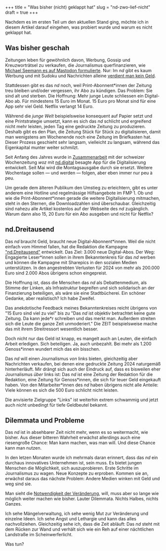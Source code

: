 +++
title = "Was bisher (nicht) geklappt hat"
slug = "nd-zwo-lief-nicht"
draft = true
+++

Nachdem es im ersten Teil um den aktuellen Stand ging, möchte ich in diesem Artikel darauf eingehen, was probiert wurde und warum es nicht geklappt hat.

<!-- more -->

## Was bisher geschah

Zeitungen leben für gewöhnlich davon, Werbung, Gossip und Kreuzworträtsel zu verkaufen, die Journalismus querfinanzieren, wie [Michael Seemann es auf Mastodon formulierte](https://fnordon.de/@mspro/112665708549765732). Nur: Im _nd_ gibt es kaum Werbung und mit Sudoku und Nachrichten alleine [verdient man kein Geld](https://bullenscheisse.de/2018-11-15-zeitungen/).

Stattdessen gibt es das _nd_ noch, weil Print-Abonnent\*innen der Zeitung treu bleiben und/oder vergessen, ihr Abo zu kündigen. Das Problem: Sie sind alt und sterben. Die Hoffnung: Mehr junge Leute schliessen ein Digital-Abo ab. Für mindestens 15 Euro im Monat. 15 Euro pro Monat sind für eine App sehr viel Geld. Netflix verlangt 14 Euro.

Während die _junge Welt_ beispielsweise konsequent auf Papier setzt und eine Printstrategie umsetzt, kann es sich das _nd_ schlicht und ergreifend nicht mehr leisten, jeden Tag eine gedruckte Zeitung zu produzieren. Deshalb gibt es den Plan, die Zeitung Stück für Stück zu digitalisieren, damit man wenigstens am Wochenende noch eine Zeitung im Briefkasten hat. Dieser Prozess geschieht sehr langsam, vielleicht zu langsam, während das Eigenkapital munter weiter schmilzt. 

Seit Anfang des Jahres wurde in [Zusammenarbeit](https://www.nd-aktuell.de/artikel/1181948.homestory-app-nd-digital-neues-aus-der-postkapitalistischen-zukunft.html) mit der schweizer Wochenzeitung _woz_ mit [nd.digital](https://genossenschaft.nd-aktuell.de/digital) besagte App für die Digitalisierung entwickelt. Seit Mai wird die Montagsausgabe durch sie ersetzt. Weitere Wochentage sollen — und werden — folgen, aber eben immer nur peu à peu.

Um gerade dem älteren Publikum den Umstieg zu erleichtern, gibt es unter anderem eine Hotline und regelmässige Hilfsangebote im FMP 1. Ob und wie die Print-Abonnent\*innen gerade die weitere Digitalisierung mitmachen, steht in den Sternen, die Downloadzahlen sind überschaubar. Gleichzeitig sind nahezu alle Artikel kostenlos auf der Webseite des _nd_ zugänglich. Warum dann also 15, 20 Euro für ein Abo ausgeben und nicht für Netflix?

## nd.Dreitausend

Das _nd_ braucht Geld, braucht neue Digital-Abonnent\*innen. Weil die nicht einfach vom Himmel fallen, hat die Redaktion die Kampagne ["nd.Dreitausend"](https://genossenschaft.nd-aktuell.de/nd-dreitausend) entwickelt. Das Ziel: 3.000 neue Digital-Abos. Der Weg: Engagierte Leser\*innen sollen in ihrem Bekanntenkreis für das _nd_ werben und können die Kampagne mit Sharepics in den sozialen Medien unterstützen. In den angestrebten Verlusten für 2024 von mehr als 200.000 Euro sind 2.000 Abos übrigens schon eingepreist.

Die Hoffnung ist, dass die Menschen das _nd_ als Debattenmedium, als Stimme der Linken, als Infrastruktur begreifen und sich solidarisch an der Finanzierung beteiligen, als wäre sie eine Stadtbücherei. Ein schöner Gedanke, aber realistisch? Ich habe Zweifel.

Das anekdotische Feedback meines Bekanntenkreises reicht übrigens von "15 Euro sind viel zu viel" bis zu "Das _nd_ ist objektiv betrachtet keine gute Zeitung. Da kann jede\*r schreiben und das merkt man. Außerdem streiten sich die Leute die ganze Zeit unmoderiert." Die ZEIT beispielsweise mache das mit ihrem Streitressort wesentlich besser.

Doch nicht nur das Geld ist knapp, es mangelt auch an Leuten, die einfach Arbeit erledigen. Sich beteiligen. Ja, auch unbezahlt. Bei mehr als 1.200 Genoss\*innen wundert mich das ein bisschen.

Das _nd_ will einen Journalismus _von_ links bieten, gleichzeitig aber Nachrichten verkaufen, bei denen eine gedruckte Zeitung 2024 naturgemäß hinterherläuft. Mir drängt sich auch der Eindruck auf, dass es bisweilen eher Journalismus _über_ links ist: Das _nd_ ist eine Zeitung der Redaktion für die Redaktion, eine Zeitung für Genoss\*innen, die sich für teuer Geld eingekauft haben. Von den Mitarbeiter\*innen des _nd_ haben übrigens nicht alle Anteile: Viele können es sich die 500 Euro schlicht nicht leisten.

Die anvisierte Zielgruppe "Links" ist weiterhin extrem schwammig und jetzt auch nicht unbedingt für tiefe Geldbeutel bekannt.

## Dilemmata und Probleme

Das _nd_ ist in absehbarer Zeit nicht mehr, wenn es so weitermacht, wie bisher. Aus dieser bitteren Wahrheit erwächst allerdings auch eine riesengroße Chance: Man kann machen, was man will. Und diese Chance kann man nutzen.

In den letzen Monaten wurde ich mehrmals daran erinnert, dass das _nd_ ein durchaus innovatives Unternehmen ist, sein muss. Es bietet jungen Menschen die Möglichkeit, sich auszuprobieren. Erste Schritte im Journalismus zu wagen. Neue Konzepte zu erproben. Kommen sie an, erwächst daraus das nächste Problem: Andere Medien winken mit Geld und weg sind sie.

Man sieht die [Notwendigkeit der Veränderung](https://www.nd-aktuell.de/artikel/1183187.nd-genossenschaft-licht-am-ende-des-tunnels.html), will, muss aber so lange wie möglich weiter machen wie bisher. Lauter Dilemmata. Nichts Halbes, nichts Ganzes. 

Ich sehe Mängelverwaltung, ich sehe wenig Mut zur Veränderung und einzelne Ideen. Ich sehe Angst und Lethargie und kann das alles nachvollziehen. Gleichzeitig sehe ich, dass die Zeit abläuft: Das _nd_ steht mit dem Rücken zur Wand und verhält sich wie ein Reh auf einer nächtlichen Landstraße im Scheinwerferlicht.

Was tun?